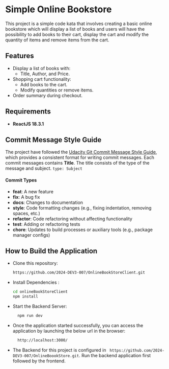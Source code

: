 # Simple Online Bookstore

This project is a simple code kata that involves creating a basic online bookstore which  will display a list of books and users will have the possibility to add books to their cart, display the cart and modify the quantity of items and remove items from the cart. 

## **Features**

- Display a list of books with:
    - Title, Author, and Price.
- Shopping cart functionality:
    - Add books to the cart.
    - Modify quantities or remove items.
- Order summary during checkout.

## Requirements

- **ReactJS 18.3.1**

## Commit Message Style Guide
The project have followed the [Udacity Git Commit Message Style Guide](https://udacity.github.io/git-styleguide/), which provides a consistent format for writing commit messages.
Each commit messages contains **Title**. The title consists of the type of the message and subject. `type: Subject`

#### Commit Types

- **feat**: A new feature
- **fix**: A bug fix
- **docs**: Changes to documentation
- **style**: Code formatting changes (e.g., fixing indentation, removing spaces, etc.)
- **refactor**: Code refactoring without affecting functionality
- **test**: Adding or refactoring tests
- **chore**: Updates to build processes or auxiliary tools (e.g., package manager configs)

## How to Build the Application
- Clone this repository:
   ```bash
   https://github.com/2024-DEV3-007/OnlineBookStoreClient.git
- Install Dependencies :
    ```bash 
  cd onlineBookStoreClient
    npm install
- Start the Backend Server:
  ```bash
    npm run dev

- Once the application started successfully, you can access the application by launching the below url in the browser:
  ```bash
    http://localhost:3000/
- The Backend for this project is configured in ` https://github.com/2024-DEV3-007/OnlineBoookStore.git`. Run the backend application first followed by the frontend.
